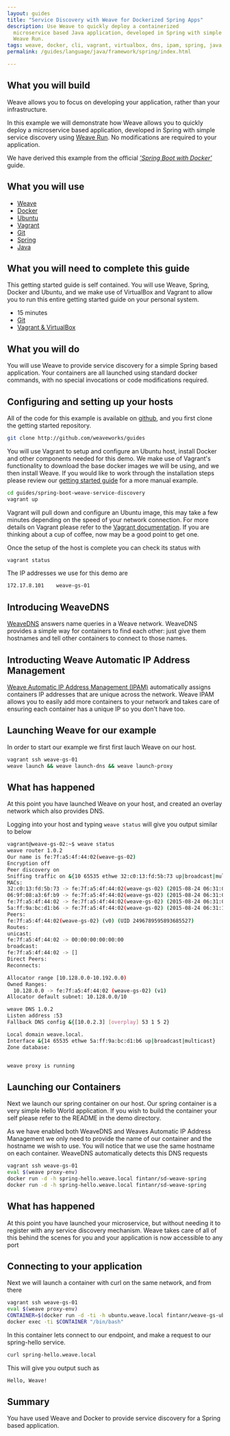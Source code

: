 ```yaml
---
layout: guides
title: "Service Discovery with Weave for Dockerized Spring Apps"
description: Use Weave to quickly deploy a containerized
  microservice based Java application, developed in Spring with simple service discovery using
  Weave Run.
tags: weave, docker, cli, vagrant, virtualbox, dns, ipam, spring, java, ubuntu, microservices, http
permalink: /guides/language/java/framework/spring/index.html

---
```



## What you will build ##

Weave allows you to focus on developing your application, rather than your infrastructure.

In this example we will demonstrate how Weave allows you to quickly deploy a microservice
based application, developed in Spring with simple service discovery using [Weave Run](/run). No modifications
are required to your application.

We have derived this example from the official [_'Spring Boot with Docker'_](https://spring.io/guides/gs/spring-boot-docker/) guide.

## What you will use ##

* [Weave](http://weave.works)
* [Docker](http://docker.com)
* [Ubuntu](http://ubuntu.com)
* [Vagrant](http://vagrantup.com)
* [Git](http://git-scm.com/downloads)
* [Spring](http://spring.io)
* [Java](http://openjdk.java.net/)

## What you will need to complete this guide ##

This getting started guide is self contained. You will use Weave, Spring, Docker and Ubuntu, and we make use
of VirtualBox and Vagrant to allow you to run this entire getting started guide on your personal system.

* 15 minutes
* [Git](http://git-scm.com/downloads)
* [Vagrant & VirtualBox](http://weave.works/guides/about/vagrant.html)

## What you will do ##

You will use Weave to provide service discovery for a simple Spring based application. Your containers
are all launched using standard docker commands, with no special invocations or code modifications required.

## Configuring and setting up your hosts ##

All of the code for this example is available on [github](http://github.com/weaveworks/buides), and you first clone the getting started repository.

~~~bash
git clone http://github.com/weaveworks/guides
~~~

You will use Vagrant to setup and configure an Ubuntu host, install Docker and other components needed for this demo. We make use of Vagrant's functionality to download the base docker images we will be using, and we then install Weave. If you would like to work through the installation steps please review our [getting started guide](https://github.com/fintanr/weave-gs/blob/master/ubuntu-simple/README.md) for a more manual example.

~~~bash
cd guides/spring-boot-weave-service-discovery
vagrant up
~~~

Vagrant will pull down and configure an Ubuntu image, this may take a few minutes depending on the speed of your network connection. For more details on Vagrant please refer to the [Vagrant documentation](http://vagrantup.com). If you are thinking about a cup of coffee, now may be a good point to get one.

Once the setup of the host is complete you can check its status with

~~~bash
vagrant status
~~~

The IP addresses we use for this demo are

~~~bash
172.17.8.101    weave-gs-01
~~~

## Introducing WeaveDNS ##

[WeaveDNS](http://docs.weave.works/weave/latest_release/weavedns.html) answers name queries in a Weave network. WeaveDNS provides a simple way for containers to find each other: just give them hostnames and tell other containers to connect to those names.

## Introducting Weave Automatic IP Address Management ##

[Weave Automatic IP Address Management (IPAM)](http://docs.weave.works/weave/latest_release/ipam.html) automatically assigns containers IP addresses that are unique across the network. Weave IPAM allows you to easily add more containers to your network and takes care of ensuring each container has a unique IP so you don't have too.

## Launching Weave for our example ##

In order to start our example we first first lauch Weave on our host.

~~~bash
vagrant ssh weave-gs-01
weave launch && weave launch-dns && weave launch-proxy
~~~

## What has happened ##

At this point you have launched Weave on your host, and created an overlay network which also provides DNS.

Logging into your host and typing `weave status` will give you output similar to below

~~~bash
vagrant@weave-gs-02:~$ weave status
weave router 1.0.2
Our name is fe:7f:a5:4f:44:02(weave-gs-02)
Encryption off
Peer discovery on
Sniffing traffic on &{10 65535 ethwe 32:c0:13:fd:5b:73 up|broadcast|multicast}
MACs:
32:c0:13:fd:5b:73 -> fe:7f:a5:4f:44:02(weave-gs-02) (2015-08-24 06:31:05.381168359 +0000 UTC)
06:9f:08:a3:6f:b9 -> fe:7f:a5:4f:44:02(weave-gs-02) (2015-08-24 06:31:05.771771126 +0000 UTC)
fe:7f:a5:4f:44:02 -> fe:7f:a5:4f:44:02(weave-gs-02) (2015-08-24 06:31:06.366766554 +0000 UTC)
5a:ff:9a:bc:d1:b6 -> fe:7f:a5:4f:44:02(weave-gs-02) (2015-08-24 06:31:17.09406896 +0000 UTC)
Peers:
fe:7f:a5:4f:44:02(weave-gs-02) (v0) (UID 2496789595893685527)
Routes:
unicast:
fe:7f:a5:4f:44:02 -> 00:00:00:00:00:00
broadcast:
fe:7f:a5:4f:44:02 -> []
Direct Peers:
Reconnects:

Allocator range [10.128.0.0-10.192.0.0)
Owned Ranges:
  10.128.0.0 -> fe:7f:a5:4f:44:02 (weave-gs-02) (v1)
Allocator default subnet: 10.128.0.0/10

weave DNS 1.0.2
Listen address :53
Fallback DNS config &{[10.0.2.3] [overplay] 53 1 5 2}

Local domain weave.local.
Interface &{14 65535 ethwe 5a:ff:9a:bc:d1:b6 up|broadcast|multicast}
Zone database:


weave proxy is running
~~~

## Launching our Containers ##

Next we launch our spring container on our host. Our spring container is a very simple Hello World
application. If you wish to build the container your self please refer to the README in the demo
directory.

As we have enabled both WeaveDNS and Weaves Automatic IP Address Management we only need to provide
the name of our container and the hostname we wish to use. You will notice that we use the same
hostname on each container. WeaveDNS automatically detects this DNS requests

~~~bash
vagrant ssh weave-gs-01
eval $(weave proxy-env)
docker run -d -h spring-hello.weave.local fintanr/sd-weave-spring
docker run -d -h spring-hello.weave.local fintanr/sd-weave-spring
~~~

## What has happened ##

At this point you have launched your microservice, but without needing it to register
with any service discovery mechanism. Weave takes care of all of this behind the scenes for you
and your application is now accessible to any port

## Connecting to your application ##

Next we will launch a container with curl on the same network, and from there

~~~bash
vagrant ssh weave-gs-01
eval $(weave proxy-env)
CONTAINER=$(docker run -d -ti -h ubuntu.weave.local fintanr/weave-gs-ubuntu-curl)
docker exec -ti $CONTAINER "/bin/bash"
~~~

In this container lets connect to our endpoint, and make a request to our spring-hello service.

~~~bash
curl spring-hello.weave.local
~~~

This will give you output such as

~~~bash
Hello, Weave!
~~~

## Summary ##

You have used Weave and Docker to provide service discovery for a Spring based application.
